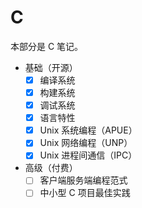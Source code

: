 # C

本部分是 C 笔记。

- 基础（开源）
  - [x] 编译系统
  - [x] 构建系统
  - [x] 调试系统
  - [x] 语言特性
  - [x] Unix 系统编程（APUE）
  - [x] Unix 网络编程（UNP）
  - [x] Unix 进程间通信（IPC）
- 高级（付费）
  - [ ] 客户端服务端编程范式
  - [ ] 中小型 C 项目最佳实践
